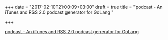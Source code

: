 +++
date = "2017-02-10T21:00:09+03:00"
draft = true
title = "podcast - An iTunes and RSS 2.0 podcast generator for GoLang "

+++

<p><a href="https://t.co/xMMEsnH4o3">podcast - An iTunes and RSS 2.0 podcast generator for GoLang </a></p>
